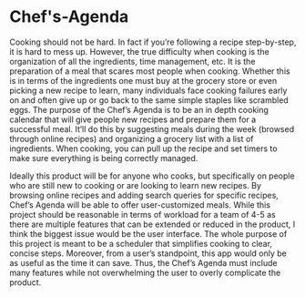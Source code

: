# Chef's-Agenda

Cooking should not be hard. In fact if you’re following a recipe step-by-step, it is hard to mess up. However, the true difficulty when cooking is the organization of all the ingredients, time management, etc. It is the preparation of a meal that scares most people when cooking. Whether this is in terms of the ingredients one must buy at the grocery store or even picking a new recipe to learn, many individuals face cooking failures early on and often give up or go back to the same simple staples like scrambled eggs. The purpose of the Chef’s Agenda is to be an in depth cooking calendar that will give people new recipes and prepare them for a successful meal. It’ll do this by suggesting meals during the week (browsed through online recipes) and organizing a grocery list with a list of ingredients. When cooking, you can pull up the recipe and set timers to make sure everything is being correctly managed.
	
Ideally this product will be for anyone who cooks, but specifically on people who are still new to cooking or are looking to learn new recipes. By browsing online recipes and adding search queries for specific recipes, Chef’s Agenda will be able to offer user-customized meals. While this project should be reasonable in terms of workload for a team of 4-5 as there are multiple features that can be extended or reduced in the product, I think the biggest issue would be the user interface. The whole purpose of this project is meant to be a scheduler that simplifies cooking to clear, concise steps. Moreover, from a user’s standpoint, this app would only be as useful as the time it can save. Thus, the Chef’s Agenda must include many features while not overwhelming the user to overly complicate the product.
